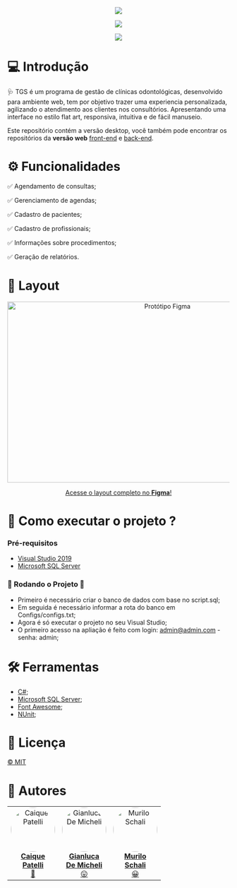 
<p align="center">
  <img src="https://raw.githubusercontent.com/Fatec-ID-Grupo-2-2023/tgs-web/main/assets/img/Banner.png" />
</p>

<p align="center">
    <img src = "https://img.shields.io/badge/-C%23-blueviolet"/>
   
</p>

<p align = "center">
  <img src="https://img.shields.io/badge/TGS-Em%20Constru%C3%A7%C3%A3o-blue" />
</p>
  

# 💻 Introdução

  🩺 TGS é um programa de gestão de clínicas odontológicas, desenvolvido para ambiente web, tem por objetivo trazer uma experiencia personalizada, agilizando o atendimento aos clientes nos consultórios. Apresentando uma interface no estilo flat art, responsiva, intuitiva e de fácil manuseio.

  Este repositório contém a versão desktop, você também pode encontrar os repositórios da **versão web** [front-end](https://github.com/Fatec-ID-Grupo-2-2023/tgs-web) e [back-end](https://github.com/Fatec-ID-Grupo-2-2023/tgs-web-archive).
  
  
# ⚙️ Funcionalidades

:white_check_mark: Agendamento de consultas;

:white_check_mark: Gerenciamento de agendas;

:white_check_mark: Cadastro de pacientes;

:white_check_mark: Cadastro de profissionais;

:white_check_mark: Informações sobre procedimentos;

:white_check_mark: Geração de relatórios.


# 🧠 Layout
  <center>
        <p><b></b></p>
    </center>
<a href="https://www.figma.com/community/file/1012833819051900162" align="center" target="_blank">
    <img src="https://s3-alpha-sig.figma.com/hub/file/1597063089/ef94c9e0-a4cb-4d4b-98be-a664273bd0c8-cover.png?Expires=1653868800&Signature=CdSRjgY6AyMhkn7cdlBq6RiRtb0KZawC3Eb8QvQAObzg79HX8Q8EbHeuwnHGEtH~VPM9rynK9bAFHSeF47~19T5-m3W1W60Q3vEmWKjzk53itPKPT~tud6B2dpnQaUxQdcEsEV2tRUcoRu~hFrHM39oNN7X-KvHNAxMtK7l9UdHl2IUPG68ponUWWooTKoMsNdZvMxVIjAw~xGQwLSUB4ojOM5R--bmVfTrdJlasNrSpkncqpFnyP8tIoWIFnUj7BOXEsM5jYpBdcI6Taxwllua0Rr1OZmbsP7kt767PX3qGkjbU2MLtQKfQ91Wf8yH0dYi2~NrKOPCOzz5lXZ0wJA__&Key-Pair-Id=APKAINTVSUGEWH5XD5UA" width="710px" height="410px"  alt="Protótipo Figma" />
    <br>
    <center>
        <p>Acesse o layout completo no <b>Figma</b>!</p>
    </center>
</a>


# 🚀  Como executar o projeto ?

### Pré-requisitos

* [Visual Studio 2019](https://visualstudio.microsoft.com/pt-br/downloads) 
* [Microsoft SQL Server](https://www.microsoft.com/pt-br/sql-server/sql-server-downloads)


### 🎲  Rodando o Projeto 🧭

* Primeiro é necessário criar o banco de dados com base no script.sql;
* Em seguida é necessário informar a rota do banco em Configs/configs.txt;
* Agora é só executar o projeto no seu Visual Studio;
* O primeiro acesso na apliação é feito com login: admin@admin.com - senha: admin;


# 🛠  Ferramentas
* [C#](https://docs.microsoft.com/pt-br/dotnet/csharp/);
* [Microsoft SQL Server](https://www.microsoft.com/pt-br/sql-server/sql-server-2019);
* [Font Awesome](https://fontawesome.com/);
* [NUnit](https://nunit.org/);


# 📝  Licença
[© MIT](https://github.com/Fatec-ID-Grupo-2-2023/tgs-web/blob/main/LICENSE)


# 🦸  Autores 
<div align="center">
  <table>
    <tr align="center">
      <td>
        <a href="https://github.com/CaiquePatelliScapeline" target="_blank">
          <img style="border-radius: 50%" src="https://avatars.githubusercontent.com/u/56651727?v=4" width="100px" alt="Caique Patelli" />
          <br>
          <b>Caique<br>Patelli</b>
          <br>
          🖖
        </a>  
      </td>   
      <td>
        <a href="https://github.com/GianlucaDeMicheli" target="_blank">
          <img style="border-radius: 50%" src="https://avatars.githubusercontent.com/u/56308126?v=4" width="100px" alt="Gianluca De Micheli" />
          <br>
          <b>Gianluca<br>De Micheli</b>
          <br>
          😛
        </a>
      </td>
      <td>
        <a href="https://github.com/MuriloSchali" target="_blank">
          <img style="border-radius: 50%" src="https://avatars.githubusercontent.com/u/89110560?v=4" width="100px" alt="Murilo Schali"/>
          <br>
          <b>Murilo<br>Schali</b>
          <br>
          😀
        </a>
      </td>
    </tr>
  </table>
</div>
